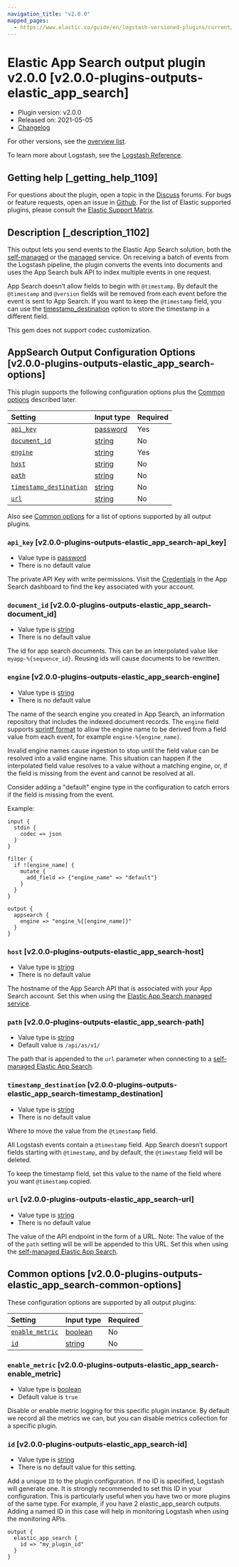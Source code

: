 ```yaml
---
navigation_title: "v2.0.0"
mapped_pages:
  - https://www.elastic.co/guide/en/logstash-versioned-plugins/current/v2.0.0-plugins-outputs-elastic_app_search.html
---
```


# Elastic App Search output plugin v2.0.0 [v2.0.0-plugins-outputs-elastic_app_search]

* Plugin version: v2.0.0
* Released on: 2021-05-05
* [Changelog](https://github.com/logstash-plugins/logstash-integration-elastic_enterprise_search/blob/v2.0.0/CHANGELOG.md)

For other versions, see the [overview list](output-elastic_app_search-index.md).

To learn more about Logstash, see the [Logstash Reference](https://www.elastic.co/guide/en/logstash/current/index.html).

## Getting help [_getting_help_1109]

For questions about the plugin, open a topic in the [Discuss](http://discuss.elastic.co) forums. For bugs or feature requests, open an issue in [Github](https://github.com/logstash-plugins/logstash-output-elastic_app_search). For the list of Elastic supported plugins, please consult the [Elastic Support Matrix](https://www.elastic.co/support/matrix#matrix_logstash_plugins).

## Description [_description_1102]

This output lets you send events to the Elastic App Search solution, both the [self-managed](https://www.elastic.co/downloads/app-search) or the [managed](https://www.elastic.co/cloud/app-search-service) service. On receiving a batch of events from the Logstash pipeline, the plugin converts the events into documents and uses the App Search bulk API to index multiple events in one request.

App Search doesn’t allow fields to begin with `@timestamp`. By default the `@timestamp` and `@version` fields will be removed from each event before the event is sent to App Search. If you want to keep the `@timestamp` field, you can use the [timestamp\_destination](v2-0-0-plugins-outputs-elastic_app_search.md#v2.0.0-plugins-outputs-elastic_app_search-timestamp_destination) option to store the timestamp in a different field.

This gem does not support codec customization.

## AppSearch Output Configuration Options [v2.0.0-plugins-outputs-elastic_app_search-options]

This plugin supports the following configuration options plus the [Common options](v2-0-0-plugins-outputs-elastic_app_search.md#v2.0.0-plugins-outputs-elastic_app_search-common-options) described later.

| Setting | Input type | Required |
| :- | :- | :- |
| [`api_key`](v2-0-0-plugins-outputs-elastic_app_search.md#v2.0.0-plugins-outputs-elastic_app_search-api_key) | [password](/lsr/value-types.md#password) | Yes |
| [`document_id`](v2-0-0-plugins-outputs-elastic_app_search.md#v2.0.0-plugins-outputs-elastic_app_search-document_id) | [string](/lsr/value-types.md#string) | No |
| [`engine`](v2-0-0-plugins-outputs-elastic_app_search.md#v2.0.0-plugins-outputs-elastic_app_search-engine) | [string](/lsr/value-types.md#string) | Yes |
| [`host`](v2-0-0-plugins-outputs-elastic_app_search.md#v2.0.0-plugins-outputs-elastic_app_search-host) | [string](/lsr/value-types.md#string) | No |
| [`path`](v2-0-0-plugins-outputs-elastic_app_search.md#v2.0.0-plugins-outputs-elastic_app_search-path) | [string](/lsr/value-types.md#string) | No |
| [`timestamp_destination`](v2-0-0-plugins-outputs-elastic_app_search.md#v2.0.0-plugins-outputs-elastic_app_search-timestamp_destination) | [string](/lsr/value-types.md#string) | No |
| [`url`](v2-0-0-plugins-outputs-elastic_app_search.md#v2.0.0-plugins-outputs-elastic_app_search-url) | [string](/lsr/value-types.md#string) | No |

Also see [Common options](v2-0-0-plugins-outputs-elastic_app_search.md#v2.0.0-plugins-outputs-elastic_app_search-common-options) for a list of options supported by all output plugins.

### `api_key` [v2.0.0-plugins-outputs-elastic_app_search-api_key]

* Value type is [password](/lsr/value-types.md#password)
* There is no default value

The private API Key with write permissions. Visit the [Credentials](https://app.swiftype.com/as/credentials) in the App Search dashboard to find the key associated with your account.

### `document_id` [v2.0.0-plugins-outputs-elastic_app_search-document_id]

* Value type is [string](/lsr/value-types.md#string)
* There is no default value

The id for app search documents. This can be an interpolated value like `myapp-%{sequence_id}`. Reusing ids will cause documents to be rewritten.

### `engine` [v2.0.0-plugins-outputs-elastic_app_search-engine]

* Value type is [string](/lsr/value-types.md#string)
* There is no default value

The name of the search engine you created in App Search, an information repository that includes the indexed document records. The `engine` field supports [sprintf format](https://www.elastic.co/guide/en/logstash/current/event-dependent-configuration.html#sprintf) to allow the engine name to be derived from a field value from each event, for example `engine-%{engine_name}`.

Invalid engine names cause ingestion to stop until the field value can be resolved into a valid engine name. This situation can happen if the interpolated field value resolves to a value without a matching engine, or, if the field is missing from the event and cannot be resolved at all.

Consider adding a "default" engine type in the configuration to catch errors if the field is missing from the event.

Example:

```
input {
  stdin {
    codec => json
  }
}

filter {
  if ![engine_name] {
    mutate {
      add_field => {"engine_name" => "default"}
    }
  }
}

output {
  appsearch {
    engine => "engine_%{[engine_name]}"
  }
}
```

### `host` [v2.0.0-plugins-outputs-elastic_app_search-host]

* Value type is [string](/lsr/value-types.md#string)
* There is no default value

The hostname of the App Search API that is associated with your App Search account. Set this when using the [Elastic App Search managed service](https://www.elastic.co/cloud/app-search-service).

### `path` [v2.0.0-plugins-outputs-elastic_app_search-path]

* Value type is [string](/lsr/value-types.md#string)
* Default value is `/api/as/v1/`

The path that is appended to the `url` parameter when connecting to a [self-managed Elastic App Search](https://www.elastic.co/downloads/app-search).

### `timestamp_destination` [v2.0.0-plugins-outputs-elastic_app_search-timestamp_destination]

* Value type is [string](/lsr/value-types.md#string)
* There is no default value

Where to move the value from the `@timestamp` field.

All Logstash events contain a `@timestamp` field. App Search doesn’t support fields starting with `@timestamp`, and by default, the `@timestamp` field will be deleted.

To keep the timestamp field, set this value to the name of the field where you want `@timestamp` copied.

### `url` [v2.0.0-plugins-outputs-elastic_app_search-url]

* Value type is [string](/lsr/value-types.md#string)
* There is no default value

The value of the API endpoint in the form of a URL. Note: The value of the of the `path` setting will be will be appended to this URL. Set this when using the [self-managed Elastic App Search](https://www.elastic.co/downloads/app-search).

## Common options [v2.0.0-plugins-outputs-elastic_app_search-common-options]

These configuration options are supported by all output plugins:

| Setting | Input type | Required |
| :- | :- | :- |
| [`enable_metric`](v2-0-0-plugins-outputs-elastic_app_search.md#v2.0.0-plugins-outputs-elastic_app_search-enable_metric) | [boolean](/lsr/value-types.md#boolean) | No |
| [`id`](v2-0-0-plugins-outputs-elastic_app_search.md#v2.0.0-plugins-outputs-elastic_app_search-id) | [string](/lsr/value-types.md#string) | No |

### `enable_metric` [v2.0.0-plugins-outputs-elastic_app_search-enable_metric]

* Value type is [boolean](/lsr/value-types.md#boolean)
* Default value is `true`

Disable or enable metric logging for this specific plugin instance. By default we record all the metrics we can, but you can disable metrics collection for a specific plugin.

### `id` [v2.0.0-plugins-outputs-elastic_app_search-id]

* Value type is [string](/lsr/value-types.md#string)
* There is no default value for this setting.

Add a unique `ID` to the plugin configuration. If no ID is specified, Logstash will generate one. It is strongly recommended to set this ID in your configuration. This is particularly useful when you have two or more plugins of the same type. For example, if you have 2 elastic\_app\_search outputs. Adding a named ID in this case will help in monitoring Logstash when using the monitoring APIs.

```
output {
  elastic_app_search {
    id => "my_plugin_id"
  }
}
```
